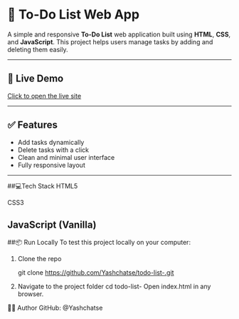 # 📝 To-Do List Web App

A simple and responsive **To-Do List** web application built using **HTML**, **CSS**, and **JavaScript**. This project helps users manage tasks by adding and deleting them easily.

---

## 🚀 Live Demo


[Click to open the live site](https://todo-list1-weld-two.vercel.app/)

---

## ✅ Features

- Add tasks dynamically
- Delete tasks with a click
- Clean and minimal user interface
- Fully responsive layout

---
##💻Tech Stack
HTML5

CSS3

JavaScript (Vanilla)
---
##📦 Run Locally
To test this project locally on your computer:

1. Clone the repo

	git clone https://github.com/Yashchatse/todo-list-.git

2. Navigate to the project folder
	cd todo-list-
Open index.html in any browser.

🙋‍♂️ Author
GitHub: @Yashchatse
